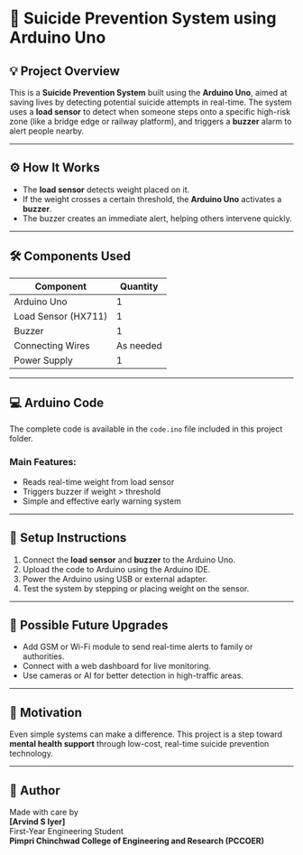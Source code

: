 # 🚨 Suicide Prevention System using Arduino Uno

## 💡 Project Overview

This is a **Suicide Prevention System** built using the **Arduino Uno**, aimed at saving lives by detecting potential suicide attempts in real-time. The system uses a **load sensor** to detect when someone steps onto a specific high-risk zone (like a bridge edge or railway platform), and triggers a **buzzer** alarm to alert people nearby.

---

## ⚙️ How It Works

- The **load sensor** detects weight placed on it.
- If the weight crosses a certain threshold, the **Arduino Uno** activates a **buzzer**.
- The buzzer creates an immediate alert, helping others intervene quickly.

---

## 🛠️ Components Used

| Component           | Quantity |
|---------------------|----------|
| Arduino Uno         | 1        |
| Load Sensor (HX711) | 1        |
| Buzzer              | 1        |
| Connecting Wires    | As needed |
| Power Supply        | 1        |

---

## 💻 Arduino Code

The complete code is available in the `code.ino` file included in this project folder.

### Main Features:
- Reads real-time weight from load sensor
- Triggers buzzer if weight > threshold
- Simple and effective early warning system

---

## 🚀 Setup Instructions

1. Connect the **load sensor** and **buzzer** to the Arduino Uno.
2. Upload the code to Arduino using the Arduino IDE.
3. Power the Arduino using USB or external adapter.
4. Test the system by stepping or placing weight on the sensor.

---

## 🔧 Possible Future Upgrades

- Add GSM or Wi-Fi module to send real-time alerts to family or authorities.
- Connect with a web dashboard for live monitoring.
- Use cameras or AI for better detection in high-traffic areas.

---

## 🙌 Motivation

Even simple systems can make a difference. This project is a step toward **mental health support** through low-cost, real-time suicide prevention technology.

---

## 👤 Author

Made with care by  
**[Arvind S Iyer]**  
First-Year Engineering Student  
**Pimpri Chinchwad College of Engineering and Research (PCCOER)**

